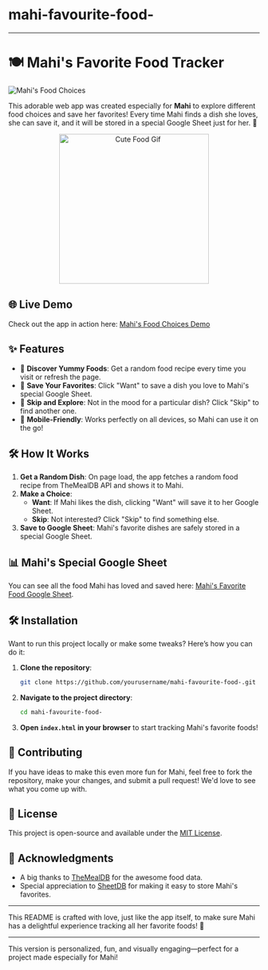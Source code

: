 # mahi-favourite-food-



---

# 🍽️ Mahi's Favorite Food Tracker

![Mahi's Food Choices](https://img.shields.io/badge/Project-Complete-brightgreen)

This adorable web app was created especially for **Mahi** to explore different food choices and save her favorites! Every time Mahi finds a dish she loves, she can save it, and it will be stored in a special Google Sheet just for her. 🌟

<div align="center">
  <img src="https://media.giphy.com/media/J5yPBRpX9gLUIRILOF/giphy.gif" alt="Cute Food Gif" width="300">
</div>

## 🌐 Live Demo

Check out the app in action here: [Mahi's Food Choices Demo](https://robin0personal0account.github.io/mahi-favourite-food-/)

## ✨ Features

- 🍕 **Discover Yummy Foods**: Get a random food recipe every time you visit or refresh the page.
- 💖 **Save Your Favorites**: Click "Want" to save a dish you love to Mahi's special Google Sheet.
- 🔄 **Skip and Explore**: Not in the mood for a particular dish? Click "Skip" to find another one.
- 📱 **Mobile-Friendly**: Works perfectly on all devices, so Mahi can use it on the go!

## 🛠️ How It Works

1. **Get a Random Dish**: On page load, the app fetches a random food recipe from TheMealDB API and shows it to Mahi.
2. **Make a Choice**:
    - **Want**: If Mahi likes the dish, clicking "Want" will save it to her Google Sheet.
    - **Skip**: Not interested? Click "Skip" to find something else.
3. **Save to Google Sheet**: Mahi's favorite dishes are safely stored in a special Google Sheet.

## 📊 Mahi's Special Google Sheet

You can see all the food Mahi has loved and saved here: [Mahi's Favorite Food Google Sheet](https://docs.google.com/spreadsheets/d/1WmXzoXwUXttOFe4l5msR_ZGuEubSqS8BZJs7WXolnWk/edit?gid=0#gid=0).

## 🛠️ Installation

Want to run this project locally or make some tweaks? Here’s how you can do it:

1. **Clone the repository**:
   ```bash
   git clone https://github.com/yourusername/mahi-favourite-food-.git
   ```

2. **Navigate to the project directory**:
   ```bash
   cd mahi-favourite-food-
   ```

3. **Open `index.html` in your browser** to start tracking Mahi's favorite foods!

## 🤝 Contributing

If you have ideas to make this even more fun for Mahi, feel free to fork the repository, make your changes, and submit a pull request! We'd love to see what you come up with.

## 📜 License

This project is open-source and available under the [MIT License](LICENSE).

## 🎉 Acknowledgments

- A big thanks to [TheMealDB](https://www.themealdb.com/) for the awesome food data.
- Special appreciation to [SheetDB](https://sheetdb.io/) for making it easy to store Mahi's favorites.

---

This README is crafted with love, just like the app itself, to make sure Mahi has a delightful experience tracking all her favorite foods! 🍰

---

This version is personalized, fun, and visually engaging—perfect for a project made especially for Mahi!
